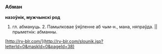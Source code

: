 ### Абман
**назоўнік, мужчынскі род**

1. гл. абмануць. 2. Памылковае ўяўленне аб чым-н., мана, няпраўда. || прыметнік: абманны.

<a rel="author">[http://rv-blr.com/](http://rv-blr.com/slounik.jsp?letterId=0&maskId=0&pageId=38)</a>
